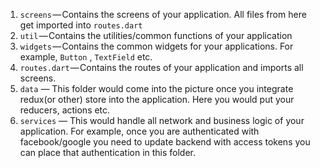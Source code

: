 1.  `screens` — Contains the screens of your application. All files from here get imported into  `routes.dart`
2.  `util` — Contains the utilities/common functions of your application
3.  `widgets` — Contains the common widgets for your applications. For example,  `Button` ,  `TextField`  etc.
4.  `routes.dart` — Contains the routes of your application and imports all screens.
5. `data` — This folder would come into the picture once you integrate redux(or other) store into the application. Here you would put your reducers, actions etc.
6. `services` — This would handle all network and business logic of your application. For example, once you are authenticated with facebook/google you need to update backend with access tokens you can place that authentication in this folder.